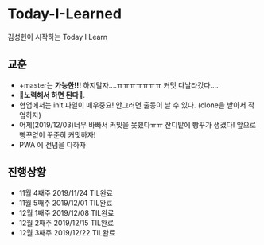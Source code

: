 # Today-I-Learned
김성현이 시작하는 Today I Learn



## 교훈

* +master는 **가능한!!!** 하지말자....ㅠㅠㅠㅠㅠㅠㅠ 커밋 다날라갔다....  
* **:black_heart:노력해서 하면 된다:black_heart:**.
* 협업에서는 init 파일이 매우중요! 안그러면 출동이 날 수 있다.  (clone을 받아서 작업하자)
* 어제(2019/12/03)너무 바빠서 커밋을 못했다ㅠㅠ 잔디밭에 빵꾸가 생겼다! 앞으로 빵꾸없이 꾸준히 커밋하자!
* PWA 에 전념을 다하자

## 진행상황

* 11월 4째주 2019/11/24 TIL완료 
* 11월 5째주 2019/12/01 TIL완료 
* 12월 1째주 2019/12/08 TIL완료
* 12월 2째주 2019/12/15 TIL완료
* 12월 3째주 2019/12/22 TIL완료
